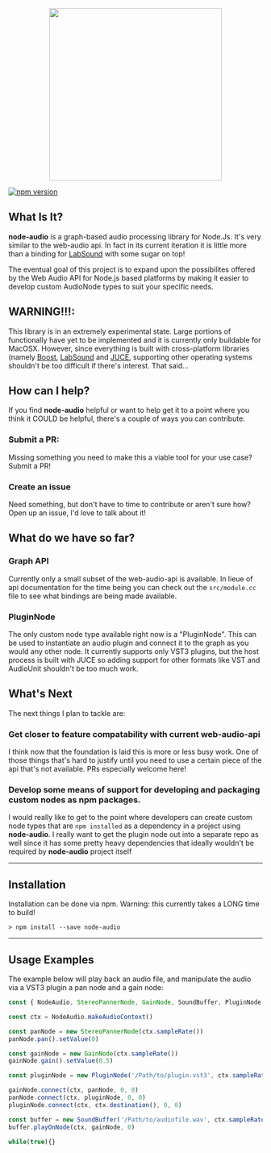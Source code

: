 <p align="center">
  <img width="342" src="https://raw.githubusercontent.com/ramirezd42/node-audio/master/logo.png">
</p>

[![npm version](https://badge.fury.io/js/node-audio.svg)](https://badge.fury.io/js/node-audio)

## What Is It?
**node-audio** is a graph-based audio processing library for Node.Js. It's very similar to the web-audio api. In fact in its current iteration it is little more than a binding for [LabSound](https://github.com/LabSound/LabSound) with some sugar on top!

The eventual goal of this project is to expand upon the possibilites offered by the Web Audio API for Node.js based platforms by making it easier to develop custom AudioNode types to suit your specific needs.

## WARNING!!!: 
This library is in an extremely experimental state. Large portions of functionally have yet to be implemented and it is currently only buildable for MacOSX. However, since everything is built with cross-platform libraries (namely [Boost](http://www.boost.org/), [LabSound](http://labsound.io) and [JUCE](https://www.juce.com/), supporting other operating systems shouldn't be too difficult if there's interest. That said...

## How can I help?
If you find **node-audio** helpful or want to help get it to a point where you think it COULD be helpful, there's a couple of ways you can contribute:

### Submit a PR:
Missing something you need to make this a viable tool for your use case? Submit a PR! 

### Create an issue
Need something, but don't have to time to contribute or aren't sure how? Open up an issue, I'd love to talk about it!

## What do we have so far?
### Graph API
Currently only a small subset of the web-audio-api is available. In lieue of api documentation for the time being you can check out the `src/module.cc` file to see what bindings are being made available.

### PluginNode
The only custom node type available right now is a "PluginNode". This can be used to instantiate an audio plugin and connect it to the graph as you would any other node. It currently supports only VST3 plugins, but the host process is built with JUCE so adding support for other formats like VST and AudioUnit shouldn't be too much work.

## What's Next
The next things I plan to tackle are: 

### Get closer to feature compatability with current web-audio-api
I think now that the foundation is laid this is more or less busy work. One of those things that's hard to justify until you need to use a certain piece of the api that's not available. PRs especially welcome here!

### Develop some means of support for developing and packaging custom nodes as npm packages.
I would really like to get to the point where developers can create custom node types that are `npm installed` as a dependency in a project using **node-audio**. I really want to get the plugin node out into a separate repo as well since it has some pretty heavy dependencies that ideally wouldn't be required by **node-audio** project itself

---

## Installation

Installation can be done via npm. Warning: this currently takes a LONG time to build!
```
> npm install --save node-audio
```
---
## Usage Examples
The example below will play back an audio file, and manipulate the audio via a VST3 plugin a pan node and a gain node:

```javascript
const { NodeAudio, StereoPannerNode, GainNode, SoundBuffer, PluginNode } = require('node-audio')

const ctx = NodeAudio.makeAudioContext()

const panNode = new StereoPannerNode(ctx.sampleRate())
panNode.pan().setValue(0)

const gainNode = new GainNode(ctx.sampleRate())
gainNode.gain().setValue(0.5)

const pluginNode = new PluginNode('/Path/to/plugin.vst3', ctx.sampleRate())

gainNode.connect(ctx, panNode, 0, 0)
panNode.connect(ctx, pluginNode, 0, 0)
pluginNode.connect(ctx, ctx.destination(), 0, 0)

const buffer = new SoundBuffer('/Path/to/audiofile.wav', ctx.sampleRate())
buffer.playOnNode(ctx, gainNode, 0)

while(true){}
```
